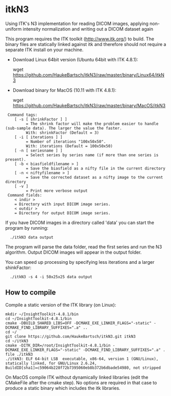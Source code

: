 # itkN3
Using ITK's N3 implementation for reading DICOM images, applying non-uniform intensity normalization and writing out a DICOM dataset again

This program requires the ITK toolkit (http://www.itk.org/) to build. The binary files are statically linked against itk and therefore should not require a separate ITK install on your machine.

 *  Download Linux 64bit version (Ubuntu 64bit with ITK 4.8.1):
 
    wget https://github.com/HaukeBartsch/itkN3/raw/master/binary/Linux64/itkN3

 *  Download binary for MacOS (10.11 with ITK 4.8.1):

    wget https://github.com/HaukeBartsch/itkN3/raw/master/binary/MacOS/itkN3
  

```
 Command tags:
    [ -s [ shrinkFactor ] ]
         = The shrink factor will make the problem easier to handle (sub-sample data). The larger the value the faster.
         With: shrinkFactor (Default = 3)
    [ -i [ iterations ] ]
         = Number of iterations "100x50x50".
         With: iterations (Default = 100x50x50)
    [ -n [ seriesname ] ]
         = Select series by series name (if more than one series is present).
    [ -b < biasfieldfilename > ]
         = Save the biasfield as a nifty file in the current directory
    [ -n < niftyfilename > ]
         = Save the corrected dataset as a nifty image to the current directory
    [ -v ]
         = Print more verbose output
 Command fields:
    < indir >
    = Directory with input DICOM image series.
    < outdir >
    = Directory for output DICOM image series.											  
```

If you have DICOM images in a directory called 'data' you can start the program by running:
```
  ./itkN3 data output
```
The program will parse the data folder, read the first series and run the N3 algorithm. Output DICOM images will appear in the output folder.

You can speed up processing by specifying less iterations and a larger shinkFactor:
```
  ./itkN3 -s 4 -i 50x25x25 data output
```
How to compile
--------------

Compile a static version of the ITK library (on Linux):
```
mkdir ~/InsightToolkit-4.8.1/bin
cd ~/InsightToolkit-4.8.1/bin
cmake -DBUILD_SHARED_LIBS=OFF -DCMAKE_EXE_LINKER_FLAGS="-static" -DCMAKE_FIND_LIBRARY_SUFFIXES=".a" ..
cd ~/
git clone https://github.com/HaukeBartsch/itkN3.git itkN3
cd ~/itkN3
cmake -DITK_DIR=/root/InsightToolkit-4.8.1/bin -DCMAKE_EXE_LINKER_FLAGS="-static" -DCMAKE_FIND_LIBRARY_SUFFIXES=".a" .
file ./itkN3
./itkN3: ELF 64-bit LSB  executable, x86-64, version 1 (GNU/Linux), statically linked, for GNU/Linux 2.6.24, BuildID[sha1]=c59064b228f72b7395060eb8b372b6dbade54980, not stripped
```

On MacOS compile ITK without dynamically linked libraries (edit the CMakeFile after the cmake step). No options are required in that case to produce a static binary which includes the itk libraries.
